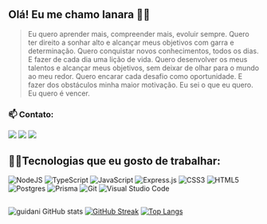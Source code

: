 ## Olá! Eu me chamo Ianara 👋😃
> Eu quero aprender mais, compreender mais, evoluir sempre. Quero ter direito a sonhar alto e alcançar meus objetivos com garra e determinação. Quero conquistar novos conhecimentos, todos os dias. E fazer de cada dia uma lição de vida. Quero desenvolver os meus talentos e alcançar meus objetivos, sem deixar de olhar para o mundo ao meu redor. Quero encarar cada desafio como oportunidade. E fazer dos obstáculos minha maior motivação. Eu sei o que eu quero. Eu quero é vencer.

### 📫 Contato:

<div style="display: inline_block">
   <a href="https://instagram.com/nanara.cs" target="_blank"><img src="https://img.shields.io/badge/-Instagram-%23E4405F?style=for-the-badge&logo=instagram&logoColor=white" target="_blank"></a>
   <a href = "mailto:ianarasilva333@gmail.com"><img src="https://img.shields.io/badge/-Gmail-%23333?style=for-the-badge&logo=gmail&logoColor=white" target="_blank"></a>
   <a href="https://www.linkedin.com/in/ianara-costa-da-silva-8a4b85215" target="_blank"><img src="https://img.shields.io/badge/-LinkedIn-%230077B5?style=for-the-badge&logo=linkedin&logoColor=white" target="_blank"></a> 
 </div>
 
  ## 🚀😃Tecnologias que eu gosto de trabalhar: 
  
  ![NodeJS](https://img.shields.io/badge/node.js-6DA55F?style=for-the-badge&logo=node.js&logoColor=white)
  ![TypeScript](https://img.shields.io/badge/typescript-%23007ACC.svg?style=for-the-badge&logo=typescript&logoColor=white)
  ![JavaScript](https://img.shields.io/badge/javascript-%23323330.svg?style=for-the-badge&logo=javascript&logoColor=%23F7DF1E)
  ![Express.js](https://img.shields.io/badge/express.js-%23404d59.svg?style=for-the-badge&logo=express&logoColor=%2361DAFB)
  ![CSS3](https://img.shields.io/badge/css3-%231572B6.svg?style=for-the-badge&logo=css3&logoColor=white)
  ![HTML5](https://img.shields.io/badge/html5-%23E34F26.svg?style=for-the-badge&logo=html5&logoColor=white)
  ![Postgres](https://img.shields.io/badge/postgres-%23316192.svg?style=for-the-badge&logo=postgresql&logoColor=white)
  ![Prisma](https://img.shields.io/badge/Prisma-3982CE?style=for-the-badge&logo=Prisma&logoColor=white)
  ![Git](https://img.shields.io/badge/git-%23F05033.svg?style=for-the-badge&logo=git&logoColor=white)
  ![Visual Studio Code](https://img.shields.io/badge/Visual%20Studio%20Code-0078d7.svg?style=for-the-badge&logo=visual-studio-code&logoColor=white)

##

![guidani GitHub stats](https://github-readme-stats.vercel.app/api?username=Ianara-cs&theme=codeSTACKr&show_icons=true)
[![GitHub Streak](http://github-readme-streak-stats.herokuapp.com?user=Ianara-cs&theme=dark&date_format=j%2Fn%5B%2FY%5D&locale=pt-br&ring=D8582C)](https://git.io/streak-stats)
[![Top Langs](https://github-readme-stats.vercel.app/api/top-langs/?username=Ianara-cs&layout=compact&theme=codeSTACKr)](https://github.com/guidani/github-readme-stats)


 <br>

  
 


   
 
  

 
